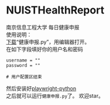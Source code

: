 # NUISTHealthReport  
南京信息工程大学 每日健康申报  
使用说明：  
[下载](https://cdn.jsdelivr.net/gh/lixiang810/NUISTHealthReport/健康申报.py)“健康申报.py”，用编辑器打开。  
在如下字段填好你的用户名和密码  
```
username = ""
password = ""

# 用户配置区结束
```
然后安装好[playwright-python](https://github.com/microsoft/playwright-python)  
之后就可以运行`健康申报.py`了。
欢迎star。
